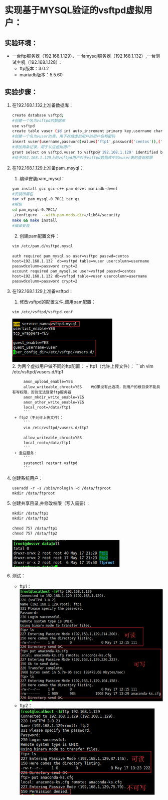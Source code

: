 # 实现基于MYSQL验证的vsftpd虚拟用户：
## 实验环境：
+ 一台ftp服务器（192.168.1.129），一台mysql服务器（192.168.1.132）,一台测试主机（192.168.1.128）：
    + ftp版本：3.0.2
    + mariadb版本：5.5.60
## 实验步骤：
1. 在192.168.1.132上准备数据库：
    ```sh
    create database vsftpd;
    #创建一个名为vsftpd的数据库
    use vsftpd
    create table vuser (id int auto_increment primary key,username char(30),password char(50) binary);
    #创建一个名为vuser的表，用于存放虚拟用户的用户名和密码
    insert vuser(username,password)values('ftp1',password('centos')),('ftp2',password('123456'));
    #添加两条记录，用于认证虚拟用户
    grant select on vsftpd.vuser to vsftpd@'192.168.1.129' identified by 'centos';
    #给予192.168.1.129上的vsftpd用户对于vsftpd数据库中的vuser表的查询权限
    ```
2. 在192.168.1.129上准备pam_msyql：
    1. 编译安装pam_mysql：
    ```sh
    yum install gcc gcc-c++ pam-devel mariadb-devel
    #安装所需包
    tar xf pam_mysql-0.7RC1.tar.gz
    #解包
    cd pam_mysql-0.7RC1/
    ./configure  --with-pam-mods-dir=/lib64/security 
    make && make install
    #编译安装
    ```
    2. 创建pam配置文件：
    ```
    vim /etc/pam.d/vsftpd.mysql

    auth required pam_mysql.so user=vsftpd passwd=centos host=192.168.1.132  db=vsftpd table=vuser usercolumn=username passwdcolumn=password crypt=2
    account required pam_mysql.so user=vsftpd passwd=centos host=192.168.1.132 db=vsftpd table=vuser usercolumn=username passwdcolumn=password crypt=2
    ```
3. 在192.168.1.129上准备vsftpd：
    1. 修改vsftpd的配置文件,调用pam配置：
    ```
    vim /etc/vsftpd/vsftpd.conf
    ```  
    ![avagar](https://github.com/aNswerO/note/blob/master/11th-week/pic/%E5%9F%BA%E4%BA%8EMySQL%E9%AA%8C%E8%AF%81%E7%9A%84vsftpd%E8%99%9A%E6%8B%9F%E7%94%A8%E6%88%B7/vsftpd%E9%85%8D%E7%BD%AE%E6%96%87%E4%BB%B6.png)  
    2. 为两个虚拟用户做不同的ftp配置：
        + ftp1（允许上传文件）：
            ```sh
            vim /etc/vsftpd/vusers.d/ftp1

            anon_upload_enable=YES
            allow_writeable_chroot=YES    #如果没有此选项，则用户的根目录不能具有写权限，否则无法登录ftp服务器
            anon_mkdir_write_enable=YES
            anon_other_write_enable=YES
            local_root=/data/ftp1
            ```
        + ftp2（不允许上传文件）：
            ```
            vim /etc/vsftpd/vusers.d/ftp2

            allow_writeable_chroot=YES
            local_root=/data/ftp1
            ```
        + 重启服务：
            ```
            systemctl restart vsftpd
            ```
4. 创建系统用户：
    ```
    useradd -r -s /sbin/nologin -d /data/ftproot
    mkdir /data/ftproot
    ```
5. 创建共享目录,并修改权限（写入需要）：
    ```
    mkdir /data/ftp1
    mkdir /data/ftp2

    chmod 757 /data/ftp1
    chmod 757 /data/ftp2
    ```  
    ![avagar](https://github.com/aNswerO/note/blob/master/11th-week/pic/%E5%9F%BA%E4%BA%8EMySQL%E9%AA%8C%E8%AF%81%E7%9A%84vsftpd%E8%99%9A%E6%8B%9F%E7%94%A8%E6%88%B7/%E6%9D%83%E9%99%90.png)
6. 测试：  
    + ftp1：  
        ![avagar](https://github.com/aNswerO/note/blob/master/11th-week/pic/%E5%9F%BA%E4%BA%8EMySQL%E9%AA%8C%E8%AF%81%E7%9A%84vsftpd%E8%99%9A%E6%8B%9F%E7%94%A8%E6%88%B7/ftp1%E6%B5%8B%E8%AF%95.png)  
    + ftp2：    
        ![avagar](https://github.com/aNswerO/note/blob/master/11th-week/pic/%E5%9F%BA%E4%BA%8EMySQL%E9%AA%8C%E8%AF%81%E7%9A%84vsftpd%E8%99%9A%E6%8B%9F%E7%94%A8%E6%88%B7/ftp2%E6%B5%8B%E8%AF%95.png)  
